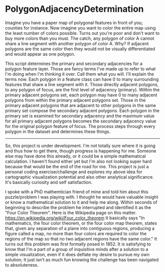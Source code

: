 # PolygonAdjacencyDetermination
Imagine you have a paper map of polygonal features in front of you; counties for instance. Now imagine you want to color the entire map using the least number of colors possible. Turns out you're poor and don't want to buy more colors than you must. The catch, any polygon of color A cannot share a line segment with another polygon of color A. Why? If adjacent polygons are the same color then they would not be visually differentiated and would appear as one polygon. 

This script determines the primary and secondary adjacencies for a polygon feature layer. Those are fancy terms I've made up to refer to what I'm doing when I'm thinking it over. Call them what you will. I'll explain the terms now. Each polygon in a feature class can have 0 to many surrounding features that share a line segment with it. Those directly adjacent polygons, to any polygon of focus, are the first level of adjacency (primary). Within the primary adjacent polygons set, each polygon may have 0 to many adjacent polygons from within the primary adjacent polygons set. Those in the primary adjacent polygons that are adjacent to other polygons in the same primary set compose the secondary adjacent polygons. Each polygon in the primary set is examined for secondary adjacency and the maximum value for all primary adjacent polygons becomes the secondary adjacency value for the original polygon feature of focus. The process steps through every polygon in the dataset and determines these things.
_____
So, this project is under development. I'm not totally sure where it is going and thus how to get there, though progress is happening for me. Someone else may have done this already, or it could be a simple mathematical calculation. I haven't found either yet but I'm also not looking super hard because that would be the end of the road for me. This project is just a personal coding exercise/challenge and explores my above idea for cartographic visualization potential and also other analytical significance. It's basically curiosity and self satisfaction.

I spoke with a PhD mathemtician friend of mine and told him about this puzzle/problem I was playing with. I thought he would have valuable insight or know a mathematical solution to it and help me along. Within seconds of beginning to describe the problem he interrupted and identified it as the "Four Color Theorem". Here is the Wikipedia page on this matter. https://en.wikipedia.org/wiki/Four_color_theorem It basically says "In mathematics, the four color theorem, or the four color map theorem, states that, given any separation of a plane into contiguous regions, producing a figure called a map, no more than four colors are required to color the regions of the map so that no two adjacent regions have the same color." It turns out this problem was first formally posed in 1852. It is satisfying to know that I'm a part of a group of inquisitive minds after a solution to a simple visualization, even if it does deflate my desire to pursue my own solution; It just isn't as much fun knowing the challenge has been navigated to absoluteness.
